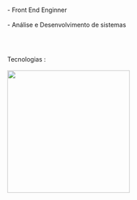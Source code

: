 
</h1>
<!-- <p align="center"> ⚡</p> -->
<p align="center">
  <a href="#" target="_blank"><img alt="" src="https://img.shields.io/badge/Portfolio-000?logo=vercel&logoColor=yellow&style=for-the-badge" style="vertical-align:center" /></a>
</p>


<p align="left" display="block">
  - Front End Enginner<br/><br/>
  - Análise e Desenvolvimento de sistemas
</p><br/><br/>



<p align="left">
  Tecnologias :<br/><br/>
  <a href="https://skillicons.dev">
    <img width='280' src="https://skillicons.dev/icons?i=tailwind,sass,js,react,typescript,redux,nodejs" />
  </a>
</p>






